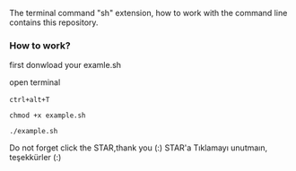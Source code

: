 The terminal command "sh" extension, how to work with the command line contains this repository.


<h3>How to work?</h3>
first donwload your examle.sh 

open terminal <pre><code>ctrl+alt+T</code> </pre>
<pre><code>chmod +x example.sh</code></pre>
<pre><code>./example.sh</code></pre>


Do not forget click the STAR,thank you (:)
STAR'a Tıklamayı unutmaın, teşekkürler (:)